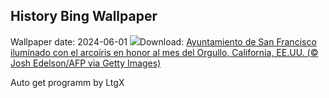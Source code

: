 ## History Bing Wallpaper
Wallpaper date: 2024-06-01
![](https://www.bing.com/th?id=OHR.PrideMonthSF_ES-ES3579859678_UHD.jpg&w=1000)Download: [Ayuntamiento de San Francisco iluminado con el arcoíris en honor al mes del Orgullo, California, EE.UU. (© Josh Edelson/AFP via Getty Images)](https://www.bing.com/th?id=OHR.PrideMonthSF_ES-ES3579859678_UHD.jpg)

Auto get programm by LtgX
